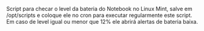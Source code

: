 Script para checar o level da bateria do Notebook no Linux Mint, salve em /opt/scripts e coloque ele no cron para executar regularmente este script. Em caso de level igual ou menor que 12% ele abrirá alertas de bateria baixa.  
